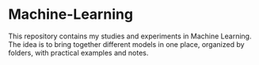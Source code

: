 # Machine-Learning
This repository contains my studies and experiments in Machine Learning.  
The idea is to bring together different models in one place, organized by folders, with practical examples and notes.
